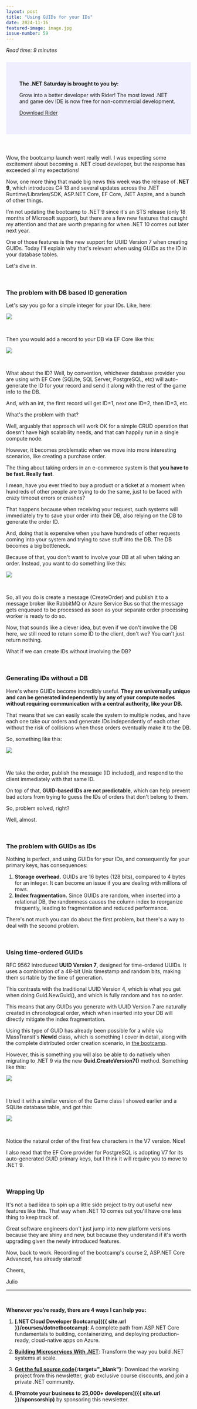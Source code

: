 ```yaml
---
layout: post
title: "Using GUIDs for your IDs"
date: 2024-11-16
featured-image: image.jpg
issue-number: 59
---
```


*Read time: 9 minutes*
<div style="background-color: #eef; padding: 36px; margin: 24px 0; overflow: hidden;">
  <p><strong>The .NET Saturday is brought to you by:</strong></p>
  <p>
Grow into a better developer with Rider! The most loved .NET and game dev IDE is now free for non-commercial development.
  </p>
  <p>
  <a href="https://www.jetbrains.com/rider/?utm_campaign=rider_free&utm_content=site&utm_medium=cpc&utm_source=dotnet_suturday_newsletter" target="_blank">Download Rider</a>
  </p>
</div>
​

Wow, the bootcamp launch went really well. I was expecting some excitement about becoming a .NET cloud developer, but the response has exceeded all my expectations!

Now, one more thing that made big news this week was the release of **.NET 9**, which introduces C# 13 and several updates across the .NET Runtime/Libraries/SDK, ASP.NET Core, EF Core, .NET Aspire, and a bunch of other things.

I'm not updating the bootcamp to .NET 9 since it's an STS release (only 18 months of Microsoft support), but there are a few new features that caught my attention and that are worth preparing for when .NET 10 comes out later next year.

One of those features is the new support for UUID Version 7 when creating GUIDs. Today I'll explain why that's relevant when using GUIDs as the ID in your database tables.

Let's dive in.

​

### **The problem with DB based ID generation**
Let's say you go for a simple integer for your IDs. Like, here:


![](/assets/images/2024-11-16/4ghDFAZYvbFtvU3CTR72ZN-fhbtE8CWD76Xj6Dp1TtmDz.jpeg)

​

Then you would add a record to your DB via EF Core like this:


![](/assets/images/2024-11-16/4ghDFAZYvbFtvU3CTR72ZN-6Q71jbYix3XDdf4D2MUJwc.jpeg)

​

What about the ID? Well, by convention, whichever database provider you are using with EF Core (SQLite, SQL Server, PostgreSQL, etc) will auto-generate the ID for your record and send it along with the rest of the game info to the DB.

And, with an int, the first record will get ID=1, next one ID=2, then ID=3, etc.

What's the problem with that?

Well, arguably that approach will work OK for a simple CRUD operation that doesn't have high scalability needs, and that can happily run in a single compute node.

However, it becomes problematic when we move into more interesting scenarios, like creating a purchase order.

The thing about taking orders in an e-commerce system is that **you have to be fast. Really fast**.

I mean, have you ever tried to buy a product or a ticket at a moment when hundreds of other people are trying to do the same, just to be faced with crazy timeout errors or crashes?

That happens because when receiving your request, such systems will immediately try to save your order into their DB, also relying on the DB to generate the order ID.

And, doing that is expensive when you have hundreds of other requests coming into your system and trying to save stuff into the DB. The DB becomes a big bottleneck.

Because of that, you don't want to involve your DB at all when taking an order. Instead, you want to do something like this:


![](/assets/images/2024-11-16/4ghDFAZYvbFtvU3CTR72ZN-27qXJeG4qNHuz6hRurMoQU.jpeg)

​

So, all you do is create a message (CreateOrder) and publish it to a message broker like RabbitMQ or Azure Service Bus so that the message gets enqueued to be processed as soon as your separate order processing worker is ready to do so.

Now, that sounds like a clever idea, but even if we don't involve the DB here, we still need to return some ID to the client, don't we? You can't just return nothing.

What if we can create IDs without involving the DB?

​

### **Generating IDs without a DB**
Here's where GUIDs become incredibly useful. **They are universally unique and can be generated independently by any of your compute nodes without requiring communication with a central authority, like your DB.**

That means that we can easily scale the system to multiple nodes, and have each one take our orders and generate IDs independently of each other without the risk of collisions when those orders eventually make it to the DB.

So, something like this:


![](/assets/images/2024-11-16/4ghDFAZYvbFtvU3CTR72ZN-vQHWXFsgmj6nhTyEL5tu7r.jpeg)

​

We take the order, publish the message (ID included), and respond to the client immediately with that same ID.

On top of that, **GUID-based IDs are not predictable**, which can help prevent bad actors from trying to guess the IDs of orders that don't belong to them.

So, problem solved, right?

Well, almost.

​

### **The problem with GUIDs as IDs**
Nothing is perfect, and using GUIDs for your IDs, and consequently for your primary keys, has consequences:

1.  <span>**Storage overhead.** GUIDs are 16 bytes (128 bits), compared to 4 bytes for an integer. It can become an issue if you are dealing with millions of rows.</span>
2.  <span>**Index fragmentation.** Since GUIDs are random, when inserted into a relational DB, the randomness causes the column index to reorganize frequently, leading to fragmentation and reduced performance.</span>

There's not much you can do about the first problem, but there's a way to deal with the second problem.

​

### **Using time-ordered GUIDs**
RFC 9562 introduced **UUID Version 7**, designed for time-ordered UUIDs. It uses a combination of a 48-bit Unix timestamp and random bits, making them sortable by the time of generation.

This contrasts with the traditional UUID Version 4, which is what you get when doing Guid.NewGuid(), and which is fully random and has no order.

This means that any GUIDs you generate with UUID Version 7 are naturally created in chronological order, which when inserted into your DB will directly mitigate the index fragmentation.

Using this type of GUID has already been possible for a while via MassTransit's **NewId** class, which is something I cover in detail, along with the complete distributed order creation scenario, in [the bootcamp](https://juliocasal.com/courses/dotnetbootcamp).

However, this is something you will also be able to do natively when migrating to .NET 9 via the new **Guid.CreateVersion7()** method. Something like this:


![](/assets/images/2024-11-16/4ghDFAZYvbFtvU3CTR72ZN-zEoEqP5ZuPqnB8Z5pHqJg.jpeg)

​

I tried it with a similar version of the Game class I showed earlier and a SQLite database table, and got this:


![](/assets/images/2024-11-16/4ghDFAZYvbFtvU3CTR72ZN-tToJe5umwBxafWn2BiYsuW.jpeg)

​

Notice the natural order of the first few characters in the V7 version. Nice!

I also read that the EF Core provider for PostgreSQL is adopting V7 for its auto-generated GUID primary keys, but I think it will require you to move to .NET 9.

​

### **Wrapping Up**
It's not a bad idea to spin up a little side project to try out useful new features like this. That way when .NET 10 comes out you'll have one less thing to keep track of.

Great software engineers don't just jump into new platform versions because they are shiny and new, but because they understand if it's worth upgrading given the newly introduced features.

Now, back to work. Recording of the bootcamp's course 2, ASP.NET Core Advanced, has already started!

Cheers,

Julio

---


<br/>


**Whenever you’re ready, there are 4 ways I can help you:**

1. **[.NET Cloud Developer Bootcamp]({{ site.url }}/courses/dotnetbootcamp)**: A complete path from ASP.NET Core fundamentals to building, containerizing, and deploying production-ready, cloud-native apps on Azure.

2. **​[Building Microservices With .NET](https://dotnetmicroservices.com)**: Transform the way you build .NET systems at scale.

3. **​[​Get the full source code](https://www.patreon.com/juliocasal){:target="_blank"}**: Download the working project from this newsletter, grab exclusive course discounts, and join a private .NET community.

4. **[Promote your business to 25,000+ developers]({{ site.url }}/sponsorship)** by sponsoring this newsletter.